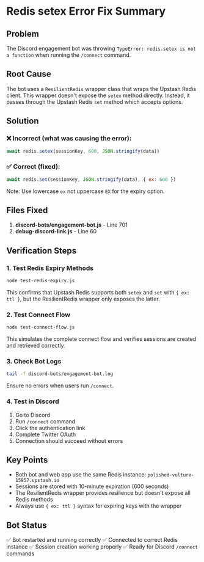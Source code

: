 # Redis setex Error Fix Summary

## Problem
The Discord engagement bot was throwing `TypeError: redis.setex is not a function` when running the `/connect` command.

## Root Cause
The bot uses a `ResilientRedis` wrapper class that wraps the Upstash Redis client. This wrapper doesn't expose the `setex` method directly. Instead, it passes through the Upstash Redis `set` method which accepts options.

## Solution

### ❌ Incorrect (what was causing the error):
```javascript
await redis.setex(sessionKey, 600, JSON.stringify(data))
```

### ✅ Correct (fixed):
```javascript
await redis.set(sessionKey, JSON.stringify(data), { ex: 600 })
```

Note: Use lowercase `ex` not uppercase `EX` for the expiry option.

## Files Fixed
1. **discord-bots/engagement-bot.js** - Line 701
2. **debug-discord-link.js** - Line 60

## Verification Steps

### 1. Test Redis Expiry Methods
```bash
node test-redis-expiry.js
```
This confirms that Upstash Redis supports both `setex` and `set` with `{ ex: ttl }`, but the ResilientRedis wrapper only exposes the latter.

### 2. Test Connect Flow
```bash
node test-connect-flow.js
```
This simulates the complete connect flow and verifies sessions are created and retrieved correctly.

### 3. Check Bot Logs
```bash
tail -f discord-bots/engagement-bot.log
```
Ensure no errors when users run `/connect`.

### 4. Test in Discord
1. Go to Discord
2. Run `/connect` command
3. Click the authentication link
4. Complete Twitter OAuth
5. Connection should succeed without errors

## Key Points
- Both bot and web app use the same Redis instance: `polished-vulture-15957.upstash.io`
- Sessions are stored with 10-minute expiration (600 seconds)
- The ResilientRedis wrapper provides resilience but doesn't expose all Redis methods
- Always use `{ ex: ttl }` syntax for expiring keys with the wrapper

## Bot Status
✅ Bot restarted and running correctly
✅ Connected to correct Redis instance
✅ Session creation working properly
✅ Ready for Discord `/connect` commands 